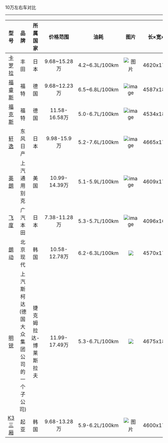 10万左右车对比

----


|型号| 品牌| 所属国家|价格范围|油耗|图片|长×宽×高[mm]|
|:--:|:--:|:--:|:--:|:--:|:--:|:--:|
|[卡罗拉](http://car.bitauto.com/kaluola/)|丰田 |日本|9.68~15.28万|4.2~6.3L/100km|![图片](http://img1.bitautoimg.com/autoalbum/files/20180329/572/20180329111229122981165_5928848_14.jpg)|4620x1775x1480|
|[福睿斯](http://car.bitauto.com/futeescort/)|福特|德国|9.68~12.23万|6.5~6.8L/100km|![image](http://img2.bitautoimg.com/autoalbum/files/20180222/798/20180222152136213645311_5856145_14.jpg)|4587x1825x1490|
|[福克斯](http://car.bitauto.com/fukesiliangxiang/)|福特|德国|11.58-16.58万|5.0-6.7L/100km|![image](http://img4.bitautoimg.com/autoalbum/files/20170615/981/14254498150131_5504327_14.JPG)|4534x1823x1483|
|[轩逸](http://car.bitauto.com/xuanyi/)|东风日产|日本|9.98-15.9万|5.2-7.6L/100km|![image](http://img2.bitautoimg.com/autoalbum/files/20180331/558/20180331175707577114429_5939173_14.jpg)|4665x1700x1505|
|[英朗](http://car.bitauto.com/yinglangsanxiang/)|上汽通用别克|美国|10.99-14.39万|5.1-5.9L/100km|![image](http://img1.bitautoimg.com/autoalbum/files/20180408/235/20180408132741274118541_5949636_14.jpg)|4609x1798x1486|
|[飞度](http://car.bitauto.com/xinfeidu/)|广汽本田|日本|7.38-11.28万|5.3-5.7L/100km|![image](http://img1.bitautoimg.com/autoalbum/files/20171229/261/201712291753365336207556_5793068_14.jpg)|4096x1695x1525|
|[朗动](http://car.bitauto.com/langdong/)|北京现代|韩国|10.58-12.78万|6.2-6.3L/100km|![](http://img1.bitautoimg.com/autoalbum/files/20171226/117/201712261636103610132199_5785524_14.jpg)| 4570x1775x1445|
|[明锐](http://car.bitauto.com/mingrui/)|上汽斯柯达<br>(德国大众集团公司的一个子公司)|捷克姆拉达-博莱斯拉夫|11.99-17.49万|5.3-6.7L/100km|![](http://img1.bitautoimg.com/autoalbum/files/20170905/811/201709051354095492138_5619432_14.jpg)|4675x1814x1460|
|[K3三厢](http://car.bitauto.com/dongfengyuedaqiyak3/)|起亚|韩国|9.68-13.28万|5.9-6.2L/100km|![图片](http://img2.bitautoimg.com/autoalbum/files/20170707/959/21462095990700_5539621_14.jpg)|4600x1780x1445|